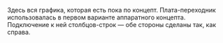 Здесь вся графика, которая есть пока по концепт.
Плата-переходник использовалась в первом варианте аппаратного концепта.
Подключение к ней столбцов-строк — обе стороны сделаны так, как справа.
